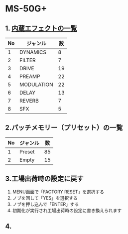 # MS-50G+
  
## 1. [内蔵エフェクトの一覧](./FXlist.md)
  
|No|ジャンル|数|
|--|--|--|
|1|DYNAMICS|8|
|2|FILTER|7|
|3|DRIVE|19|
|4|PREAMP|22|
|5|MODULATION|22|
|6|DELAY|13|
|7|REVERB|7|
|8|SFX|5|
  
  
## 2.パッチメモリー（プリセット）の一覧
  
|No|ジャンル|数|
|--|--|--|
|1|Preset|85|
|2|Empty|15|

## 3.工場出荷時の設定に戻す
1. MENU画面で「FACTORY RESET」を選択する
2. ノブを回して「YES」を選択する
3. ノブを押し込んで「ENTER」する
4. 初期化が実行され工場出荷時の設定に書き換えられます

## 4.